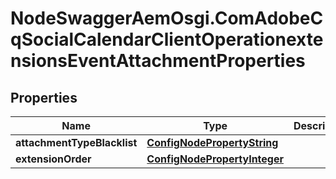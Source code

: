 # NodeSwaggerAemOsgi.ComAdobeCqSocialCalendarClientOperationextensionsEventAttachmentProperties

## Properties

Name | Type | Description | Notes
------------ | ------------- | ------------- | -------------
**attachmentTypeBlacklist** | [**ConfigNodePropertyString**](ConfigNodePropertyString.md) |  | [optional] 
**extensionOrder** | [**ConfigNodePropertyInteger**](ConfigNodePropertyInteger.md) |  | [optional] 


